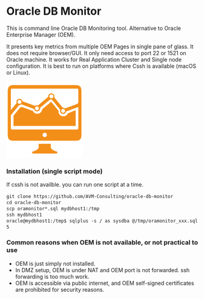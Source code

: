 Oracle DB Monitor
====================

This is command line Oracle DB Monitoring tool. Alternative to Oracle Enterprise Manager (OEM). 

It presents key metrics from multiple OEM Pages in single pane of glass.
It does not require browser/GUI. It only need access to port 22 or 1521 on Oracle machine.
It works for Real Application Cluster and Single node configuration.
It is best to run on platforms where Cssh is available (macOS or Linux).

<img src="readme/oracle-db-monitor-icon.png" width="200">

### Installation (single script mode)

If cssh is not availble. you can run one script at a time. 

```Shell
git clone https://github.com/AVM-Consulting/oracle-db-monitor
cd oracle-db-monitor
scp oramonitor*.sql mydbhost1:/tmp
ssh mydbhost1
oracle@mydbhost1:/tmp$ sqlplus -s / as sysdba @/tmp/oramonitor_xxx.sql 5
```

### Common reasons when OEM is not available, or not practical to use

 - OEM is just simply not installed.
 - In DMZ setup, OEM is under NAT and OEM port is not forwarded. ssh forwarding is too much work. 
 - OEM is accessible via public internet, and OEM self-signed certificates are prohibited for security reasons.


